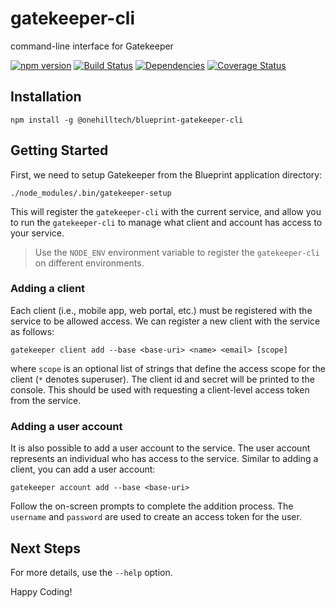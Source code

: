 gatekeeper-cli
==============

command-line interface for Gatekeeper

[![npm version](https://img.shields.io/npm/v/@onehilltech/blueprint-gatekeeper-cli.svg?maxAge=2592000)](https://www.npmjs.com/package/@onehilltech/blueprint-gatekeeper-cli)
[![Build Status](https://travis-ci.org/onehilltech/gatekeeper-cli.svg?branch=master)](https://travis-ci.org/onehilltech/gatekeeper-cli)
[![Dependencies](https://david-dm.org/onehilltech/gatekeeper-cli.svg)](https://david-dm.org/onehilltech/gatekeeper-cli)
[![Coverage Status](https://coveralls.io/repos/github/onehilltech/gatekeeper-cli/badge.svg?branch=master)](https://coveralls.io/github/onehilltech/gatekeeper-cli?branch=master)

Installation
--------------

    npm install -g @onehilltech/blueprint-gatekeeper-cli
 
Getting Started
---------------

First, we need to setup Gatekeeper from the Blueprint application directory:

    ./node_modules/.bin/gatekeeper-setup
    
This will register the `gatekeeper-cli` with the current service, and allow you
to run the `gatekeeper-cli` to manage what client and account has access to your
service.

> Use the `NODE_ENV` environment variable to register the `gatekeeper-cli` on 
> different environments.

### Adding a client

Each client (i.e., mobile app, web portal, etc.) must be registered with the service
to be allowed access. We can register a new client with the service as follows:

    gatekeeper client add --base <base-uri> <name> <email> [scope]
    
where `scope` is an optional list of strings that define the access scope for the
client (`*` denotes superuser). The client id and secret will be printed to the
console. This should be used with requesting a client-level access token from the
service.

### Adding a user account

It is also possible to add a user account to the service. The user account represents
an individual who has access to the service. Similar to adding a client, you can add
a user account:

    gatekeeper account add --base <base-uri>
    
Follow the on-screen prompts to complete the addition process. The `username` 
and `password` are used to create an access token for the user.

Next Steps
----------

For more details, use the `--help` option.

Happy Coding!
